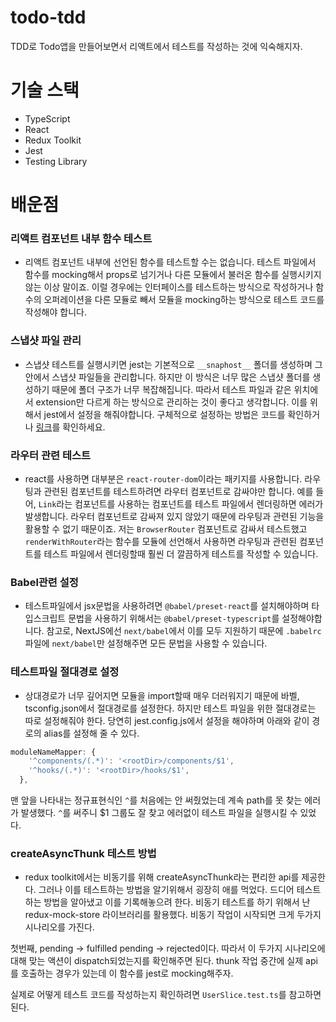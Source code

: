 # todo-tdd

TDD로 Todo앱을 만들어보면서 리액트에서 테스트를 작성하는 것에 익숙해지자.

# 기술 스택

- TypeScript
- React
- Redux Toolkit
- Jest
- Testing Library

# 배운점

### 리액트 컴포넌트 내부 함수 테스트

- 리액트 컴포넌트 내부에 선언된 함수를 테스트할 수는 없습니다. 테스트 파일에서 함수를 mocking해서 props로 넘기거나 다른 모듈에서 불러온 함수를 실행시키지 않는 이상 말이죠.
  이럴 경우에는 인터페이스를 테스트하는 방식으로 작성하거나 함수의 오퍼레이션을 다른 모듈로 빼서 모듈을 mocking하는 방식으로 테스트 코드를 작성해야 합니다.

### 스냅샷 파일 관리

- 스냅샷 테스트를 실행시키면 jest는 기본적으로 `__snaphost__` 폴더를 생성하며 그 안에서 스냅샷 파일들을 관리합니다. 하지만 이 방식은 너무 많은 스냅샷 폴더를 생성하기 때문에 폴더 구조가 너무 복잡해집니다. 따라서 테스트 파일과 같은 위치에서 extension만 다르게 하는 방식으로 관리하는 것이 좋다고 생각합니다. 이를 위해서 jest에서 설정을 해줘야합니다. 구체적으로 설정하는 방법은 코드를 확인하거나 <a href="https://jestjs.io/docs/configuration#snapshotresolver-string">링크</a>를 확인하세요.

### 라우터 관련 테스트

- react를 사용하면 대부분은 `react-router-dom`이라는 패키지를 사용합니다. 라우팅과 관련된 컴포넌트를 테스트하려면 라우터 컴포넌트로 감싸야만 합니다. 예를 들어, `Link`라는 컴포넌트를 사용하는 컴포넌트를 테스트 파일에서 렌더링하면 에러가 발생합니다. 라우터 컴포넌트로 감싸져 있지 않았기 때문에 라우팅과 관련된 기능을 활용할 수 없기 때문이죠. 저는 `BrowserRouter` 컴포넌트로 감싸서 테스트했고 `renderWithRouter`라는 함수를 모듈에 선언해서 사용하면 라우팅과 관련된 컴포넌트를 테스트 파일에서 렌더링할때 훨씬 더 깔끔하게 테스트를 작성할 수 있습니다.

### Babel관련 설정

- 테스트파일에서 jsx문법을 사용하려면 `@babel/preset-react`를 설치해야하며 타입스크립트 문법을 사용하기 위해서는 `@babel/preset-typescript`를 설정해야합니다. 참고로, NextJS에선 `next/babel`에서 이를 모두 지원하기 때문에 `.babelrc`파일에 `next/babel`만 설정해주면 모든 문법을 사용할 수 있습니다.

### 테스트파일 절대경로 설정

- 상대경로가 너무 깊어지면 모듈을 import할때 매우 더러워지기 때문에 바벨, tsconfig.json에서 절대경로를 설정한다. 하지만 테스트 파일을 위한 절대경로는 따로 설정해줘야 한다. 당연히 jest.config.js에서 설정을 해야하며 아래와 같이 경로의 alias를 설정해 줄 수 있다.

```js
moduleNameMapper: {
    '^components/(.*)': '<rootDir>/components/$1',
    '^hooks/(.*)': '<rootDir>/hooks/$1',
  },

```

맨 앞을 나타내는 정규표현식인 `^`를 처음에는 안 써줬었는데 계속 path를 못 찾는 에러가 발생했다. `^`를 써주니 $1 그룹도 잘 찾고 에러없이 테스트 파일을 실행시킬 수 있었다.

### createAsyncThunk 테스트 방법

- redux toolkit에서는 비동기를 위해 createAsyncThunk라는 편리한 api를 제공한다. 그러나 이를 테스트하는 방법을 알기위해서 굉장히 애를 먹었다. 드디어 테스트하는 방법을 알아냈고 이를 기록해놓으려 한다. 비동기 테스트를 하기 위해서 난 redux-mock-store 라이브러리를 활용했다. 비동기 작업이 시작되면 크게 두가지 시나리오를 가진다.

첫번째, pending -> fulfilled pending -> rejected이다. 따라서 이 두가지 시나리오에 대해 맞는 액션이 dispatch되었는지를 확인해주면 된다. thunk 작업 중간에 실제 api를 호출하는 경우가 있는데 이 함수를 jest로 mocking해주자.

실제로 어떻게 테스트 코드를 작성하는지 확인하려면 `UserSlice.test.ts`를 참고하면 된다.
